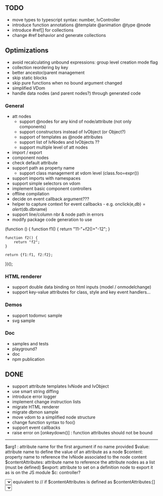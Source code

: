
## TODO
- move types to typescript syntax: number, IvController<Blah>
- introduce function annotations @template @animation @type @node
- introduce #ref[] for collections
- change #ref behavior and generate collections

## Optimizations
- avoid recalculating unbound expressions: group level creation mode flag
- collection reordering by key
- better ancestor/parent management
- skip static blocks
- skip pure functions when no bound argument changed
- simplified VDom
- handle data nodes (and parent nodes?) through generated code


### General
- att nodes
    - support @nodes for any kind of node/attribute (not only components)
    - support constructors instead of IvObject (or Object?)
    - support of templates as @node attributes
    - support list of IvNodes and IvObjects ??
    - support multiple level of att nodes
- import / export
- component nodes
- check default attribute
- support path as property name
    - support class management at vdom level (class.foo=expr())
- support imports with namespaces
- support simple selectors on vdom
- implement basic component controllers
- offline compilation
- decide on event callback argument???
- helper to capture context for event callbacks - e.g. onclick(e,$db)=alert($db.dbname)
- support line/column nbr & node path in errors
- modify package code generation to use

(function () {
    function f1() {
        return "11-"+f2()+"-12";
    }

    function f2() {
        return "f2";
    }

    return {f1:f1, f2:f2};
})();


### HTML renderer
- support double data binding on html inputs (model / onmodelchange)
- support key-value attributes for class, style and key event handlers...

### Demos
- support todomvc sample
- svg sample

### Doc
- samples and tests
- playground?
- doc
- npm publication

## DONE

- support attribute templates IvNode and IvObject
- use smart string diffing
- introduce error logger
- implement change instruction lists
- migrate HTML renderer
- migrate dbmon sample
- move vdom to a simplified node structure
- change function syntax to foo()
- support event callbacks
- raise error on [onkeydown()] : function attributes should not be bound

--------
$arg1 : attribute name for the first argument if no name provided
$value: attribute name to define the value of an attribute as a node
$content: property name to reference the IvNode associated to the node content
$contentAttributes: attribute name to reference the attribute nodes as a list (must be defined)
$export: attribute to set on a definition node to export it as is on the JS module
$c: controller?




<select>
    <:msg> Some message </:msg>
    <:separator/>
    <:option ref=getRef()> option 1 </:option>
    <:option ref=2> option 2</:option>
    <:separator/>
    <:option ref=3> option 3</:option>
</select>
equivalent to // if $contentAttributes is defined as $contentAttributes:[]
<select $contentAttributes=[
    {$name:"msg", $content: iv.node(` Some message `)},
    {$name:"separator"},
    {$name:option, $arg1:getRef(), $content: iv.node(` option 1 `)},
    {$name:option, $arg1:2, $content: iv.node(` option 2 `)},
    {$name:"separator"},
    {$name:option, $arg1:3, $content: iv.node(` option 3 `)}
]/>


<def #select:msg $content/>
<def #select:separator/>
<def #select:option ref:String $content/>
<def #select $content:[foo,bar,baz]/>

definition of the select node (as it is not a template, it will not have shadow dom)
<def #select $export $contentAttributes:[]/>
// assumes that node used as content attributes are not defined as direct attributes

<def #datepicker
    daytemplate:IvDef=defaultDayTemplate
    dayformat:String
    model:DateObject
    placeholder:String
/>

<datepicker dayformat="DDMMYYYY" placeholder="Enter a date"
    <:daytemplate day selected>
        <div> </div>
    </:daytemplate>
</datepicker>
// or
<datepicker dayformat="DDMMYYYY" placeholder="Enter a date" daytemplate=mytemplate/>


Possible root nodes in a package

- import: to import external definitions
- include: to include the definition from another library without using prefixes

- def: define an entity that can be either
    - a node type - to be generated in the virtual dom
    - a function type - (e.g. template, animation) that wi

- node: to define a node interface
- template: to define a function associated to the
- animation: to define an animation function associated to the animation renderer



